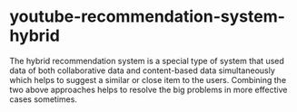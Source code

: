 # youtube-recommendation-system-hybrid
The hybrid recommendation system is a special type of system that used data of both collaborative data and content-based data simultaneously which helps to suggest a similar or close item to the users. Combining the two above approaches helps to resolve the big problems in more effective cases sometimes.
